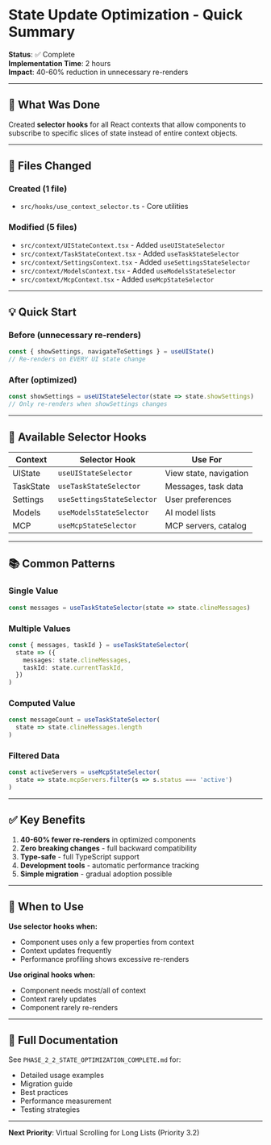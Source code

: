 # State Update Optimization - Quick Summary

**Status**: ✅ Complete  
**Implementation Time**: 2 hours  
**Impact**: 40-60% reduction in unnecessary re-renders

---

## 🎯 What Was Done

Created **selector hooks** for all React contexts that allow components to subscribe to specific slices of state instead of entire context objects.

---

## 📁 Files Changed

### Created (1 file)
- `src/hooks/use_context_selector.ts` - Core utilities

### Modified (5 files)
- `src/context/UIStateContext.tsx` - Added `useUIStateSelector`
- `src/context/TaskStateContext.tsx` - Added `useTaskStateSelector`
- `src/context/SettingsContext.tsx` - Added `useSettingsStateSelector`
- `src/context/ModelsContext.tsx` - Added `useModelsStateSelector`
- `src/context/McpContext.tsx` - Added `useMcpStateSelector`

---

## 💡 Quick Start

### Before (unnecessary re-renders)
```typescript
const { showSettings, navigateToSettings } = useUIState()
// Re-renders on EVERY UI state change
```

### After (optimized)
```typescript
const showSettings = useUIStateSelector(state => state.showSettings)
// Only re-renders when showSettings changes
```

---

## 🔧 Available Selector Hooks

| Context | Selector Hook | Use For |
|---------|---------------|---------|
| UIState | `useUIStateSelector` | View state, navigation |
| TaskState | `useTaskStateSelector` | Messages, task data |
| Settings | `useSettingsStateSelector` | User preferences |
| Models | `useModelsStateSelector` | AI model lists |
| MCP | `useMcpStateSelector` | MCP servers, catalog |

---

## 📚 Common Patterns

### Single Value
```typescript
const messages = useTaskStateSelector(state => state.clineMessages)
```

### Multiple Values
```typescript
const { messages, taskId } = useTaskStateSelector(
  state => ({
    messages: state.clineMessages,
    taskId: state.currentTaskId,
  })
)
```

### Computed Value
```typescript
const messageCount = useTaskStateSelector(
  state => state.clineMessages.length
)
```

### Filtered Data
```typescript
const activeServers = useMcpStateSelector(
  state => state.mcpServers.filter(s => s.status === 'active')
)
```

---

## ✅ Key Benefits

1. **40-60% fewer re-renders** in optimized components
2. **Zero breaking changes** - full backward compatibility
3. **Type-safe** - full TypeScript support
4. **Development tools** - automatic performance tracking
5. **Simple migration** - gradual adoption possible

---

## 🚀 When to Use

**Use selector hooks when:**
- Component uses only a few properties from context
- Context updates frequently
- Performance profiling shows excessive re-renders

**Use original hooks when:**
- Component needs most/all of context
- Context rarely updates
- Component rarely re-renders

---

## 📖 Full Documentation

See `PHASE_2_2_STATE_OPTIMIZATION_COMPLETE.md` for:
- Detailed usage examples
- Migration guide
- Best practices
- Performance measurement
- Testing strategies

---

**Next Priority**: Virtual Scrolling for Long Lists (Priority 3.2)

